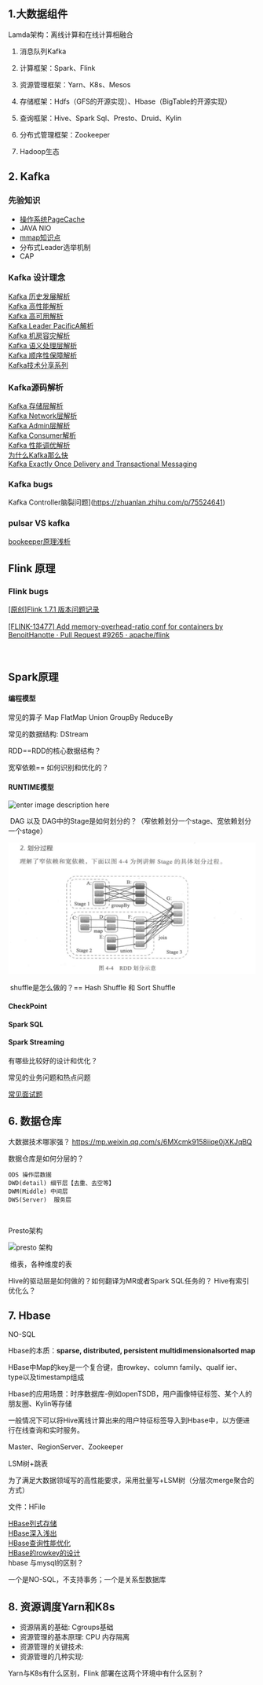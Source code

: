 

## 1.大数据组件

Lamda架构：离线计算和在线计算相融合

1. 消息队列Kafka

2. 计算框架：Spark、Flink

3. 资源管理框架：Yarn、K8s、Mesos

4. 存储框架：Hdfs（GFS的开源实现）、Hbase（BigTable的开源实现）

5. 查询框架：Hive、Spark Sql、Presto、Druid、Kylin

6. 分布式管理框架：Zookeeper

7. Hadoop生态


## 2. Kafka

### 先验知识

* [操作系统PageCache](https://www.ibm.com/developerworks/cn/linux/l-cache/index.html)
* JAVA NIO
* [mmap知识点](https://www.cnblogs.com/huxiao-tee/p/4660352.html)
* 分布式Leader选举机制
* CAP 


### Kafka 设计理念

  [Kafka 历史发展解析](https://www.infoq.cn/article/MLMyoWNxqs*MzQX7lvzO) <br>
  [Kafka 高性能解析](http://www.jasongj.com/kafka/high_throughput/) <br>
  [Kafka 高可用解析](https://www.infoq.cn/article/kafka-analysis-part-3) <br>
  [Kafka Leader PacificA解析](http://www.thinkingyu.com/articles/PacificA/) <br>
  [Kafka 机房容灾解析](https://mp.weixin.qq.com/s?__biz=MzU1NDA4NjU2MA==&mid=2247494329&idx=3&sn=68253c54f0e034c465a7517bb1c7605e&chksm=fbea5376cc9dda607632db6441d742f92e3c5e1ed123587a6a02c0ff593e9d647cd6ff042aa5&scene=27#wechat_redirect) <br>
  [Kafka 语义处理层解析](https://hevodata.com/blog/kafka-exactly-once/) <br>
  [Kafka 顺序性保障解析](https://medium.com/@felipedutratine/kafka-ordering-guarantees-99320db8f87f) <br>
  [Kafka技术分享系列 ](http://blog.csdn.net/lizhitao/article/details/39499283) <br>

### Kafka源码解析

  [Kafka 存储层解析](https://tech.meituan.com/2015/01/13/kafka-fs-design-theory.html) <br>
  [Kafka Network层解析 ](https://juejin.im/post/5c19c787f265da613c09be5c) <br>
  [Kafka Admin层解析](http://matt33.com/2017/07/21/kafka-topic-create/) <br>
  [Kafka Consumer解析](http://zqhxuyuan.github.io/2016/01/19/2016-01-19-Kafka-Consumer-scala/#ZookeeperConsumerConnector) <br>
  [Kafka 性能调优解析](https://community.hortonworks.com/questions/73895/any-experience-based-tips-to-optimize-kafka-broker.html) <br>
  [为什么Kafka那么快](https://manbuyun.github.io/2017/01/13/%E4%B8%BA%E4%BB%80%E4%B9%88Kafka%E9%82%A3%E4%B9%88%E5%BF%AB/) <br>
  [Kafka Exactly Once Delivery and Transactional Messaging ](https://cwiki.apache.org/confluence/display/KAFKA/KIP-98+-+Exactly+Once+Delivery+and+Transactional+Messaging#KIP-98-ExactlyOnceDeliveryandTransactionalMessaging-DataFlow) <br>

### Kafka bugs

Kafka Controller脑裂问题](https://zhuanlan.zhihu.com/p/75524641) <br>     

### pulsar VS kafka

[bookeeper原理浅析](http://matt33.com/2019/01/28/bk-store-realize/#一致性模型) <br>



## Flink 原理



### Flink bugs

[\[原创\]Flink 1.7.1 版本问题记录](https://zhuanlan.zhihu.com/p/80236965)  <br>  
[\[FLINK-13477\] Add memory-overhead-ratio conf for containers by BenoitHanotte · Pull Request #9265 · apache/flink](https://github.com/apache/flink/pull/9265) <br>

​    

## Spark原理

#### 编程模型

  常见的算子 Map FlatMap Union GroupBy ReduceBy 

  常见的数据结构: DStream

   RDD==RDD的核心数据结构？

   宽窄依赖== 如何识别和优化的？

#### RUNTIME模型

![enter image description here](oMKfl.png)

​     DAG 以及 DAG中的Stage是如何划分的？（窄依赖划分一个stage、宽依赖划分一个stage）

<img src="../documents/:Users:lyc:Desktop:杨一博:面试相关:spark_stage.png" alt="spark_stage" style="zoom:50%;" />

​    shuffle是怎么做的？== Hash Shuffle 和 Sort Shuffle

#### CheckPoint



#### Spark SQL

#### Spark Streaming 

  

有哪些比较好的设计和优化？

常见的业务问题和热点问题   

 [常见面试题](https://www.cnblogs.com/crazymakercircle/p/17539112.html#autoid-h2-5-0-0 )     



## 6. 数据仓库

大数据技术哪家强？ https://mp.weixin.qq.com/s/6MXcmk9158iiqe0jXKJqBQ

数据仓库是如何分层的？

  	ODS 操作层数据
  	DWD(detail) 细节层【去重、去空等】
  	DWM(Middle) 中间层
  	DWS(Server)  服务层

​	

Presto架构

![presto 架构](UiP74.jpg)



​     维表，各种维度的表

Hive的驱动层是如何做的？如何翻译为MR或者Spark SQL任务的？ 
Hive有索引优化么？
        

## 7. Hbase

NO-SQL

Hbase的本质：**sparse, distributed, persistent multidimensionalsorted map**

HBase中Map的key是一个复合键，由rowkey、column family、qualif ier、type以及timestamp组成



 Hbase的应用场景：时序数据库-例如openTSDB，用户画像特征标签、某个人的朋友圈、Kylin等存储

一般情况下可以将Hive离线计算出来的用户特征标签导入到Hbase中，以方便进行在线查询和实时服务。

Master、RegionServer、Zookeeper



LSM树+跳表

为了满足大数据领域写的高性能要求，采用批量写+LSM树（分层次merge聚合的方式）



文件：HFile

[HBase列式存储](https://www.zhihu.com/question/29380943) <br>
 [HBase深入浅出](https://juejin.im/post/5c666cc4f265da2da53eb714#heading-2)<br> 
  [HBase查询性能优化](https://www.ibm.com/developerworks/cn/java/j-lo-HBase/index.html) <br>
  [HBase的rowkey的设计](https://www.cnblogs.com/yuguoshuo/p/6265649.html) <br>
  hbase 与mysql的区别？<br>

一个是NO-SQL，不支持事务；一个是关系型数据库

  


## 8. 资源调度Yarn和K8s


* 资源隔离的基础: Cgroups基础
* 资源管理的基本原理: CPU 内存隔离
* 资源管理的关键技术:
* 资源管理的几种实现:

Yarn与K8s有什么区别，Flink 部署在这两个环境中有什么区别？

